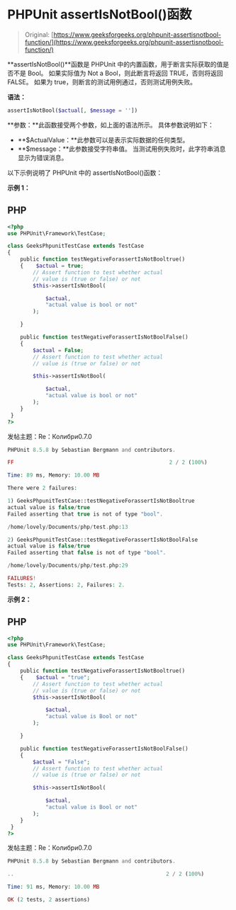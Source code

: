 # PHPUnit assertIsNotBool()函数

> Original: [https://www.geeksforgeeks.org/phpunit-assertisnotbool-function/](https://www.geeksforgeeks.org/phpunit-assertisnotbool-function/)

**assertIsNotBool()**函数是 PHPUnit 中的内置函数，用于断言实际获取的值是否不是 Bool。 如果实际值为 Not a Bool，则此断言将返回 TRUE，否则将返回 FALSE。 如果为 true，则断言的测试用例通过，否则测试用例失败。

**语法：**

```php
assertIsNotBool($actual[, $message = ''])

```

**参数：**此函数接受两个参数，如上面的语法所示。 具体参数说明如下：

*   **$ActualValue：**此参数可以是表示实际数据的任何类型。
*   **$message：**此参数接受字符串值。 当测试用例失败时，此字符串消息显示为错误消息。

以下示例说明了 PHPUnit 中的 assertIsNotBool()函数：

**示例 1：**

## PHP

```php
<?php 
use PHPUnit\Framework\TestCase; 

class GeeksPhpunitTestCase extends TestCase 
{ 
    public function testNegativeForassertIsNotBooltrue()
    {    $actual = true;
        // Assert function to test whether actual 
        // value is (true or false) or not
        $this->assertIsNotBool( 

            $actual, 
            "actual value is bool or not"
        );

    }

    public function testNegativeForassertIsNotBoolFalse()
    {  
        $actual = False;
        // Assert function to test whether actual
        // value is (true or false) or not

        $this->assertIsNotBool( 

            $actual, 
            "actual value is bool or not"
        );
    }  
 } 
?> 
```

发帖主题：Re：Колибри0.7.0

```php
PHPUnit 8.5.8 by Sebastian Bergmann and contributors.

FF                                                 2 / 2 (100%)

Time: 89 ms, Memory: 10.00 MB

There were 2 failures:

1) GeeksPhpunitTestCase::testNegativeForassertIsNotBooltrue
actual value is false/true
Failed asserting that true is not of type "bool".

/home/lovely/Documents/php/test.php:13

2) GeeksPhpunitTestCase::testNegativeForassertIsNotBoolFalse
actual value is false/true
Failed asserting that false is not of type "bool".

/home/lovely/Documents/php/test.php:29

FAILURES!
Tests: 2, Assertions: 2, Failures: 2.

```

**示例 2：**

## PHP

```php
<?php 
use PHPUnit\Framework\TestCase; 

class GeeksPhpunitTestCase extends TestCase 
{ 
    public function testNegativeForassertIsNotBooltrue()
    {    $actual = "true";
        // Assert function to test whether actual 
        // value is (true or false) or not
        $this->assertIsNotBool( 

            $actual, 
            "actual value is Bool or not"
        );

    }

    public function testNegativeForassertIsNotBoolFalse()
    {  
        $actual = "False";
        // Assert function to test whether actual
        // value is (true or false) or not

        $this->assertIsNotBool( 

            $actual, 
            "actual value is Bool or not"
        );
    }  
 } 
?> 
```

发帖主题：Re：Колибри0.7.0

```php
PHPUnit 8.5.8 by Sebastian Bergmann and contributors.

..                                                2 / 2 (100%)

Time: 91 ms, Memory: 10.00 MB

OK (2 tests, 2 assertions)

```